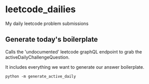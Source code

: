 # leetcode_dailies
My daily leetcode problem submissions


## Generate today's boilerplate

Calls the 'undocumented' leetcode graphQL endpoint to grab the activeDailyChallengeQuestion.

It includes everything we want to generate our answer boilerplate.

```
python -m generate_active_daily
```

